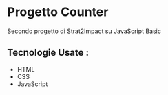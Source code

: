 # Progetto Counter
 Secondo progetto di Strat2Impact su JavaScript Basic
 
 ## Tecnologie Usate :
 * HTML
 * CSS
 * JavaScript
